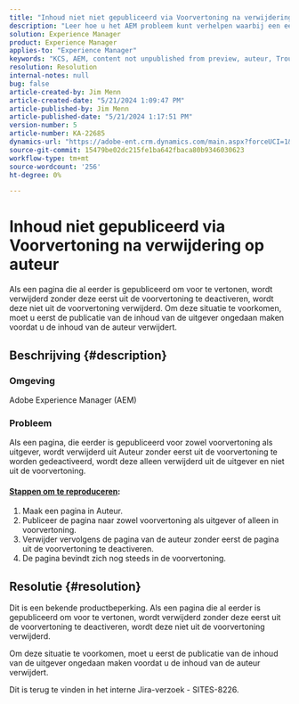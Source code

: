 ```yaml
---
title: "Inhoud niet niet gepubliceerd via Voorvertoning na verwijdering op auteur"
description: "Leer hoe u het AEM probleem kunt verhelpen waarbij een eerder gepubliceerde pagina naar zowel voorvertoning als uitgever wordt verwijderd van Auteur zonder deze eerst uit de voorvertoning te deactiveren."
solution: Experience Manager
product: Experience Manager
applies-to: "Experience Manager"
keywords: "KCS, AEM, content not unpublished from preview, auteur, Troubleshooting, Adobe Experience Manager"
resolution: Resolution
internal-notes: null
bug: false
article-created-by: Jim Menn
article-created-date: "5/21/2024 1:09:47 PM"
article-published-by: Jim Menn
article-published-date: "5/21/2024 1:17:51 PM"
version-number: 5
article-number: KA-22685
dynamics-url: "https://adobe-ent.crm.dynamics.com/main.aspx?forceUCI=1&pagetype=entityrecord&etn=knowledgearticle&id=ad48e763-7317-ef11-9f8a-6045bd006268"
source-git-commit: 15479be02dc215fe1ba642fbaca80b9346030623
workflow-type: tm+mt
source-wordcount: '256'
ht-degree: 0%

---
```


# Inhoud niet gepubliceerd via Voorvertoning na verwijdering op auteur


Als een pagina die al eerder is gepubliceerd om voor te vertonen, wordt verwijderd zonder deze eerst uit de voorvertoning te deactiveren, wordt deze niet uit de voorvertoning verwijderd. Om deze situatie te voorkomen, moet u eerst de publicatie van de inhoud van de uitgever ongedaan maken voordat u de inhoud van de auteur verwijdert.

## Beschrijving {#description}


### Omgeving

Adobe Experience Manager (AEM)

### Probleem

Als een pagina, die eerder is gepubliceerd voor zowel voorvertoning als uitgever, wordt verwijderd uit Auteur zonder eerst uit de voorvertoning te worden gedeactiveerd, wordt deze alleen verwijderd uit de uitgever en niet uit de voorvertoning.

#### <u>Stappen om te reproduceren</u>:

1. Maak een pagina in Auteur.
2. Publiceer de pagina naar zowel voorvertoning als uitgever of alleen in voorvertoning.
3. Verwijder vervolgens de pagina van de auteur zonder eerst de pagina uit de voorvertoning te deactiveren.
4. De pagina bevindt zich nog steeds in de voorvertoning.





## Resolutie {#resolution}


Dit is een bekende productbeperking. Als een pagina die al eerder is gepubliceerd om voor te vertonen, wordt verwijderd zonder deze eerst uit de voorvertoning te deactiveren, wordt deze niet uit de voorvertoning verwijderd.

Om deze situatie te voorkomen, moet u eerst de publicatie van de inhoud van de uitgever ongedaan maken voordat u de inhoud van de auteur verwijdert.

Dit is terug te vinden in het interne Jira-verzoek - SITES-8226.
